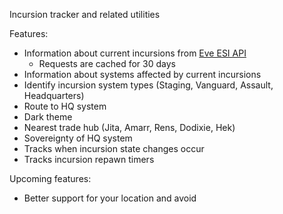 Incursion tracker and related utilities

Features:
  * Information about current incursions from [Eve ESI API](https://esi.evetech.net/ui/)
    * Requests are cached for 30 days
  * Information about systems affected by current incursions
  * Identify incursion system types (Staging, Vanguard, Assault, Headquarters)
  * Route to HQ system
  * Dark theme
  * Nearest trade hub (Jita, Amarr, Rens, Dodixie, Hek)
  * Sovereignty of HQ system
  * Tracks when incursion state changes occur
  * Tracks incursion repawn timers

Upcoming features:
  * Better support for your location and avoid
